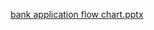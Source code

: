 [bank application flow chart.pptx](https://github.com/Kuldeep-te/m1_Bankapplication-/files/8395200/bank.application.flow.chart.pptx)


